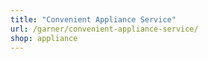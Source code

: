 ```yaml
---
title: "Convenient Appliance Service"
url: /garner/convenient-appliance-service/
shop: appliance
---
```

